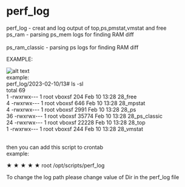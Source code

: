 # perf_log

perf_log               - creat and log output of top,ps,pmstat,vmstat and free
<br>ps_ram             - parsing ps_mem logs for finding RAM diff  
<br>ps_ram_classic     - parsing ps logs for finding RAM diff  

EXAMPLE:<br>

![alt text](https://raw.githubusercontent.com/ruslansvs2/ps_ram/main/doc/ps_mem_output.JPG)
<br>
example:<br>
perf_log/2023-02-10/13# ls -sl<br>
total 69<br>
 1 -rwxrwx--- 1 root vboxsf   204 Feb 10 13:28 28_free<br>
 4 -rwxrwx--- 1 root vboxsf   646 Feb 10 13:28 28_mpstat<br>
 4 -rwxrwx--- 1 root vboxsf  2991 Feb 10 13:28 28_ps<br>
36 -rwxrwx--- 1 root vboxsf 35774 Feb 10 13:28 28_ps_classic<br>
24 -rwxrwx--- 1 root vboxsf 22228 Feb 10 13:28 28_top<br>
 1 -rwxrwx--- 1 root vboxsf   244 Feb 10 13:28 28_vmstat<br>
 
 
<br>
then you can add this script to crontab<br>
example:<br>

&#9733; &#9733; &#9733; &#9733; &#9733;  root /opt/scripts/perf_log <br>

To change the log path please change value of Dir in the perf_log file



